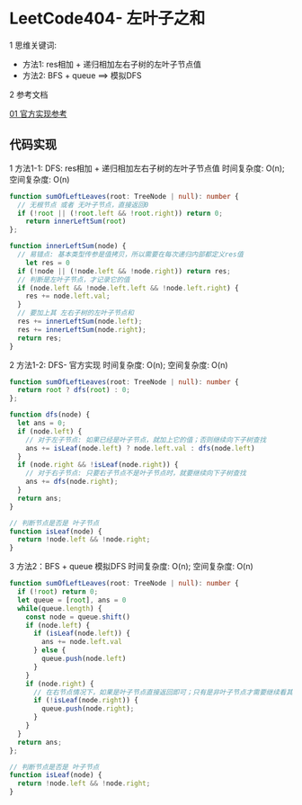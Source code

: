 # LeetCode404-  左叶子之和

1 思维关键词: 
  - 方法1: res相加 + 递归相加左右子树的左叶子节点值
  - 方法2: BFS + queue ==> 模拟DFS


2 参考文档

[01 官方实现参考](https://leetcode.cn/problems/sum-of-left-leaves/solutions/419103/zuo-xie-zi-zhi-he-by-leetcode-solution/)


## 代码实现

1 方法1-1: DFS: res相加 + 递归相加左右子树的左叶子节点值   时间复杂度: O(n);  空间复杂度: O(n)

```ts
function sumOfLeftLeaves(root: TreeNode | null): number {
  // 无根节点 或者 无叶子节点，直接返回0
  if (!root || (!root.left && !root.right)) return 0;
	return innerLeftSum(root)
};

function innerLeftSum(node) {
  // 易错点: 基本类型传参是值拷贝，所以需要在每次递归内部都定义res值
	let res = 0
  if (!node || (!node.left && !node.right)) return res;
  // 判断是左叶子节点，才记录它的值
  if (node.left && !node.left.left && !node.left.right) {
    res += node.left.val;
  }
  // 要加上其 左右子树的左叶子节点和
  res += innerLeftSum(node.left);
  res += innerLeftSum(node.right);
  return res;
}
```

2 方法1-2: DFS- 官方实现  时间复杂度: O(n);  空间复杂度: O(n)

```ts
function sumOfLeftLeaves(root: TreeNode | null): number {
  return root ? dfs(root) : 0;
};

function dfs(node) {
  let ans = 0;
  if (node.left) {
    // 对于左子节点: 如果已经是叶子节点，就加上它的值；否则继续向下子树查找
    ans += isLeaf(node.left) ? node.left.val : dfs(node.left)
  }
  if (node.right && !isLeaf(node.right)) {
    // 对于右子节点: 只要右子节点不是叶子节点时，就要继续向下子树查找
    ans += dfs(node.right);
  }
  return ans;
}

// 判断节点是否是 叶子节点
function isLeaf(node) {
  return !node.left && !node.right;
}
```


3 方法2：BFS + queue 模拟DFS  时间复杂度: O(n);  空间复杂度: O(n)
```ts
function sumOfLeftLeaves(root: TreeNode | null): number {
  if (!root) return 0;
  let queue = [root], ans = 0
  while(queue.length) {
    const node = queue.shift()
    if (node.left) {
      if (isLeaf(node.left)) {
        ans += node.left.val
      } else {
        queue.push(node.left)
      }
    }
    if (node.right) {
      // 在右节点情况下，如果是叶子节点直接返回即可；只有是非叶子节点才需要继续看其子节点情况
      if (!isLeaf(node.right)) {
        queue.push(node.right);
      }
    }
  }
  return ans;
};

// 判断节点是否是 叶子节点
function isLeaf(node) {
  return !node.left && !node.right;
}
```